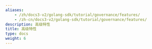 ```yaml
---
aliases:
    - /zh/docs3-v2/golang-sdk/tutorial/governance/features/
    - /zh-cn/docs3-v2/golang-sdk/tutorial/governance/features/
description: 高级特性
title: 高级特性
type: docs
weight: 6
---
```

